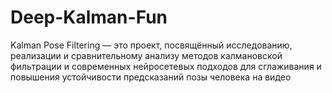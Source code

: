 # Deep-Kalman-Fun
Kalman Pose Filtering — это проект, посвящённый исследованию, реализации и сравнительному анализу методов калмановской фильтрации и современных нейросетевых подходов для сглаживания и повышения устойчивости предсказаний позы человека на видео
